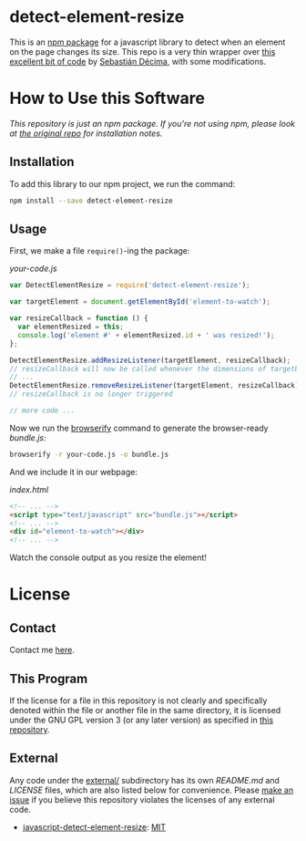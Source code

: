 detect-element-resize
=====================

This is an [npm package](https://docs.npmjs.com/getting-started/what-is-npm) for a javascript library to detect when an element on the page changes its size. This repo is a very thin wrapper over [this excellent bit of code](https://github.com/sdecima/javascript-detect-element-resize) by [Sebastián Décima](https://github.com/sdecima), with some modifications.

# How to Use this Software
*This repository is just an npm package. If you're not using npm, please look at [the original repo](https://github.com/sdecima/javascript-detect-element-resize) for installation notes.*

## Installation
To add this library to our npm project, we run the command:

``` bash
npm install --save detect-element-resize
```

## Usage

First, we make a file `require()`-ing the package:

*your-code.js*

``` javascript
var DetectElementResize = require('detect-element-resize');

var targetElement = document.getElementById('element-to-watch');

var resizeCallback = function () {
  var elementResized = this;
  console.log('element #' + elementResized.id + ' was resized!');
};

DetectElementResize.addResizeListener(targetElement, resizeCallback);
// resizeCallback will now be called whenever the dimensions of targetElement change
// ...
DetectElementResize.removeResizeListener(targetElement, resizeCallback);
// resizeCallback is no longer triggered

// more code ...
```

Now we run the [browserify](http://browserify.org/) command to generate the browser-ready *bundle.js*:

``` bash
browserify -r your-code.js -o bundle.js
```

And we include it in our webpage:

*index.html*

``` html
<!-- ... -->
<script type="text/javascript" src="bundle.js"></script>
<!-- ... -->
<div id="element-to-watch"></div>
<!-- ... -->
```

Watch the console output as you resize the element!

# License
## Contact
Contact me [here](https://github.com/cosmicexplorer).

## This Program
If the license for a file in this repository is not clearly and specifically denoted within the file or another file in the same directory, it is licensed under the GNU GPL version 3 (or any later version) as specified in [this repository](./LICENSE).

## External
Any code under the [external/](external) subdirectory has its own *README.md* and *LICENSE* files, which are also listed below for convenience. Please [make an issue](https://github.com/cosmicexplorer/detect-element-resize/issues/new) if you believe this repository violates the licenses of any external code.

- [javascript-detect-element-resize](external/javascript-detect-element-resize): [MIT](external/javascript-detect-element-resize/LICENSE)
